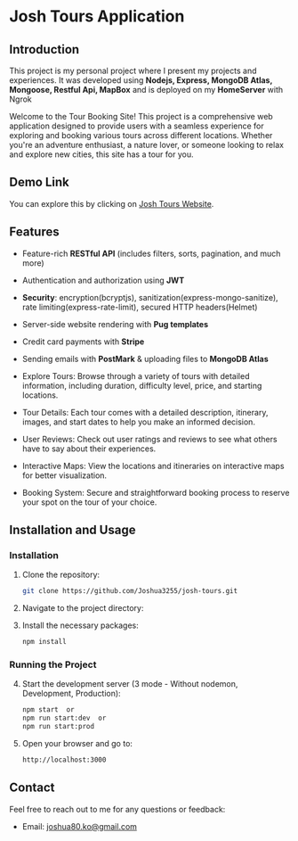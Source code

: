 # Josh Tours Application

## Introduction

This project is my personal project where I present my projects and experiences. It was developed using **Nodejs, Express, MongoDB Atlas, Mongoose, Restful Api, MapBox** and is deployed on my **HomeServer** with Ngrok

Welcome to the Tour Booking Site! This project is a comprehensive web application designed to provide users with a seamless experience for exploring and booking various tours across different locations. Whether you're an adventure enthusiast, a nature lover, or someone looking to relax and explore new cities, this site has a tour for you.

## Demo Link

You can explore this by clicking on [Josh Tours Website](https://classic-sunny-clam.ngrok-free.app/).

## Features

- Feature-rich **RESTful API** (includes filters, sorts, pagination, and much more)
- Authentication and authorization using **JWT**
- **Security**: encryption(bcryptjs), sanitization(express-mongo-sanitize), rate limiting(express-rate-limit), secured HTTP headers(Helmet)
- Server-side website rendering with **Pug templates**
- Credit card payments with **Stripe**
- Sending emails with **PostMark** & uploading files to **MongoDB Atlas**

- Explore Tours: Browse through a variety of tours with detailed information, including duration, difficulty level, price, and starting locations.
- Tour Details: Each tour comes with a detailed description, itinerary, images, and start dates to help you make an informed decision.
- User Reviews: Check out user ratings and reviews to see what others have to say about their experiences.
- Interactive Maps: View the locations and itineraries on interactive maps for better visualization.
- Booking System: Secure and straightforward booking process to reserve your spot on the tour of your choice.

## Installation and Usage

### Installation

1.  Clone the repository:
    ```bash
    git clone https://github.com/Joshua3255/josh-tours.git
    ```
2.  Navigate to the project directory:

3.  Install the necessary packages:
    ```bash
    npm install
    ```

### Running the Project

4.  Start the development server (3 mode - Without nodemon, Development, Production):

    ```bash
    npm start  or
    npm run start:dev  or
    npm run start:prod

    ```

5.  Open your browser and go to:
    ```bash
    http://localhost:3000
    ```

## Contact

Feel free to reach out to me for any questions or feedback:

- Email: [joshua80.ko@gmail.com](mailto:joshua80.ko@gmail.com)
